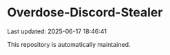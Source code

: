 # Overdose-Discord-Stealer

Last updated: 2025-06-17 18:46:41

This repository is automatically maintained.
